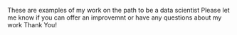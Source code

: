These are examples of my work on the path to be a data 
scientist Please let me know if you can offer an improvemnt or have any questions about my work
Thank You!

